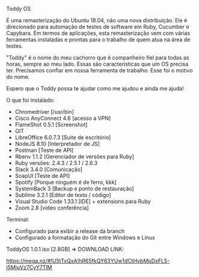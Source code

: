 Toddy OS

É uma remasterização do Ubuntu 18.04, não uma nova distribuição. Ele é direcionado para automação de testes de software em Ruby, Cucumber e Capybara.
Em termos de aplicações, esta remasterização vem com várias ferramentas instaladas e prontas para o trabalho de quem atua na área de testes.

"Toddy" é o nome do meu cachorro que é companheiro fiel para todas as horas, sempre ao meu lado. Essas são características que um OS precisa ter. Precisamos confiar em nossa ferramenta de trabalho.
Esse foi o motivo do nome.

Espero que o Toddy possa te ajudar como me ajudou e ainda me ajuda!


O que foi instalado:
- Chromedriver [/usr/bin]
- Cisco AnyConnect 4.6 [acesso a VPN]
- FlameShot 0.5.1 [Screenshot]
- GIT
- LibreOffice 6.0.7.3 [Suite de escritório]
- NodeJS 8.10 [Interpretador de JS]
- Postman [Teste de API]
- Rbenv 1.1.2 [Gerenciador de versões para  Ruby]
- Ruby versões: 2.4.3 / 2.5.1 / 2.6.3
- Slack 3.4.0 [Comunicação]
- SoapUI [Teste de API]
- Spotify [Porque ninguém é de ferro, kkk]
- SystemBack 3 [Backup e ponto de restauração]
- Sublime 3.2.1 [Editor de texto / código]
- Visual Studio Code 1.33.1 [IDE] + extensions para Ruby
- Zoom 2.8 [video conferência]

Terminal:
- Configurado para exibir a release da branch
- Configurado a formatação do Git entre Windows e Linux


ToddyOS 1.0.1.iso [2.8GB] => DOWNLOAD LINK:

https://mega.nz/#!U5tTxQxA!hR65fkQY63YUw1dCtHvbMpDxFL5-j5MjuVz7CyY7TlM
